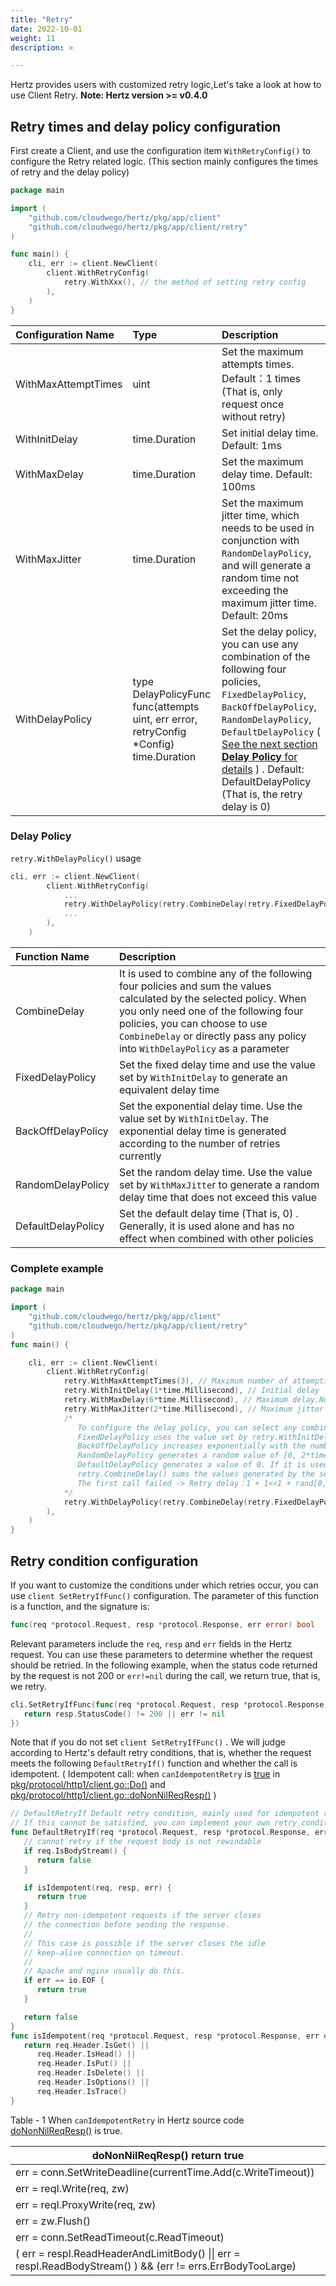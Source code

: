 ```yaml
---
title: "Retry"
date: 2022-10-01
weight: 11
description: >

---
```


Hertz provides users with customized retry logic,Let's take a look at how to use Client Retry. **Note: Hertz version >= v0.4.0**

## Retry times and delay policy configuration

First create a Client, and use the configuration item `WithRetryConfig()` to configure the Retry related logic. (This section mainly configures the times of retry and the delay policy)

```go
package main

import (
	"github.com/cloudwego/hertz/pkg/app/client"
	"github.com/cloudwego/hertz/pkg/app/client/retry"
)

func main() {
	cli, err := client.NewClient(
		client.WithRetryConfig(
			retry.WithXxx(), // the method of setting retry config
		),
	)
}
```

| Configuration Name  | Type                                                         | Description                                                  |
| :------------------ | :----------------------------------------------------------- | :----------------------------------------------------------- |
| WithMaxAttemptTimes | uint                                                         | Set the maximum attempts times. Default：1 times (That is, only request once without retry) |
| WithInitDelay       | time.Duration                                                | Set initial delay time. Default: 1ms                         |
| WithMaxDelay        | time.Duration                                                | Set the maximum delay time. Default: 100ms                   |
| WithMaxJitter       | time.Duration                                                | Set the maximum jitter time, which needs to be used in conjunction with `RandomDelayPolicy`, and will generate a random time not exceeding the maximum jitter time. Default: 20ms |
| WithDelayPolicy     | type DelayPolicyFunc func(attempts uint, err error, retryConfig *Config) time.Duration | Set the delay policy, you can use any combination of the following four policies, `FixedDelayPolicy`,  `BackOffDelayPolicy`, `RandomDelayPolicy`, `DefaultDelayPolicy`  ( [See the next section **Delay Policy** for details](#delay-policy) ) . Default: DefaultDelayPolicy  (That is, the retry delay is 0) |

### Delay Policy

`retry.WithDelayPolicy()`  usage

```go
cli, err := client.NewClient(
		client.WithRetryConfig(
			...
			retry.WithDelayPolicy(retry.CombineDelay(retry.FixedDelayPolicy, retry.BackOffDelayPolicy, retry.RandomDelayPolicy)),
    		...
		),
	)
```



| Function Name      | Description                                                  |
| :----------------- | :----------------------------------------------------------- |
| CombineDelay       | It is used to combine any of the following four policies and sum the values calculated by the selected policy. When you only need one of the following four policies, you can choose to use `CombineDelay` or directly pass any policy into `WithDelayPolicy` as a parameter |
| FixedDelayPolicy   | Set the fixed delay time and use the value set by `WithInitDelay` to generate an equivalent delay time |
| BackOffDelayPolicy | Set the exponential delay time. Use the value set by `WithInitDelay`. The exponential delay time is generated according to the number of retries currently |
| RandomDelayPolicy  | Set the random delay time. Use the value set by `WithMaxJitte`r to generate a random delay time that does not exceed this value |
| DefaultDelayPolicy | Set the default delay time (That is, 0) . Generally, it is used alone and has no effect when combined with other policies |

### Complete example

```Go
package main

import (
	"github.com/cloudwego/hertz/pkg/app/client"
	"github.com/cloudwego/hertz/pkg/app/client/retry"
)
func main() {

	cli, err := client.NewClient(
		client.WithRetryConfig(
			retry.WithMaxAttemptTimes(3), // Maximum number of attempts, including initial calls
			retry.WithInitDelay(1*time.Millisecond), // Initial delay
			retry.WithMaxDelay(6*time.Millisecond), // Maximum delay.No matter how many retries and what the policy is, the delay will not exceed this delay
			retry.WithMaxJitter(2*time.Millisecond), // Maximum jitter delay, which will have effect only when combined with RandomDelayPolicy
			/*
			   To configure the delay policy, you can select any combination of the following four, and the final result is the sum of each delay policy.
			   FixedDelayPolicy uses the value set by retry.WithInitDelay,
			   BackOffDelayPolicy increases exponentially with the number of retries based on the value set by retry.WithInitDelay,
			   RandomDelayPolicy generates a random value of [0, 2*time.Millisecond). 2*time.Millisecond is the value set by retry.WithMaxJitter,
			   DefaultDelayPolicy generates a value of 0. If it is used alone, retry again immediately,
			   retry.CombineDelay() sums the values generated by the set delay policy, and the final result is the delay time of the current retry,
			   The first call failed -> Retry delay：1 + 1<<1 + rand[0,2)ms -> The second call failed -> Retry delay：min(1 + 1<<2 + rand[0,2) , 6)ms -> The third call succeeded/failed
			*/
			retry.WithDelayPolicy(retry.CombineDelay(retry.FixedDelayPolicy, retry.BackOffDelayPolicy, retry.RandomDelayPolicy)),
		),
	)
}
```



## Retry condition configuration

If you want to customize the conditions under which retries occur, you can use ` client SetRetryIfFunc() ` configuration. The parameter of this function is a function, and the signature is:

```go
func(req *protocol.Request, resp *protocol.Response, err error) bool
```

Relevant parameters include the `req`, `resp` and `err` fields in the Hertz request. You can use these parameters to determine whether the request should be retried. In the following example, when the status code returned by the request is not 200 or `err!=nil` during the call, we return true, that is, we retry.

```Go
cli.SetRetryIfFunc(func(req *protocol.Request, resp *protocol.Response, err error) bool {
   return resp.StatusCode() != 200 || err != nil
})
```

Note that if you do not set `client SetRetryIfFunc()` . We will judge according to Hertz's default retry conditions, that is, whether the request meets the following `DefaultRetryIf()` function and whether the call is idempotent. ( Idempotent call: when `canIdempotentRetry` is [true](#table1) in [pkg/protocol/http1/client.go::Do()](https://github.com/cloudwego/hertz/blob/develop/pkg/protocol/http1/client.go#L328 ) and [pkg/protocol/http1/client.go::doNonNilReqResp()](https://github.com/cloudwego/hertz/blob/develop/pkg/protocol/http1/client.go#L411) )

```Go
// DefaultRetryIf Default retry condition, mainly used for idempotent requests.
// If this cannot be satisfied, you can implement your own retry condition.
func DefaultRetryIf(req *protocol.Request, resp *protocol.Response, err error) bool {
   // cannot retry if the request body is not rewindable
   if req.IsBodyStream() {
      return false
   }

   if isIdempotent(req, resp, err) {
      return true
   }
   // Retry non-idempotent requests if the server closes
   // the connection before sending the response.
   //
   // This case is possible if the server closes the idle
   // keep-alive connection on timeout.
   //
   // Apache and nginx usually do this.
   if err == io.EOF {
      return true
   }

   return false
}
func isIdempotent(req *protocol.Request, resp *protocol.Response, err error) bool {
   return req.Header.IsGet() ||
      req.Header.IsHead() ||
      req.Header.IsPut() ||
      req.Header.IsDelete() ||
      req.Header.IsOptions() ||
      req.Header.IsTrace()
}
```



<a id="table1">Table - 1</a> When `canIdempotentRetry` in Hertz source code [doNonNilReqResp()](https://github.com/cloudwego/hertz/blob/develop/pkg/protocol/http1/client.go#L411)  is true.

| doNonNilReqResp() return true                                |
| ------------------------------------------------------------ |
| err = conn.SetWriteDeadline(currentTime.Add(c.WriteTimeout)) |
| err = reqI.Write(req, zw)                                    |
| err = reqI.ProxyWrite(req, zw)                               |
| err = zw.Flush()                                             |
| err = conn.SetReadTimeout(c.ReadTimeout)                     |
| ( err = respI.ReadHeaderAndLimitBody() \|\| err = respI.ReadBodyStream() ) && (err != errs.ErrBodyTooLarge) |
